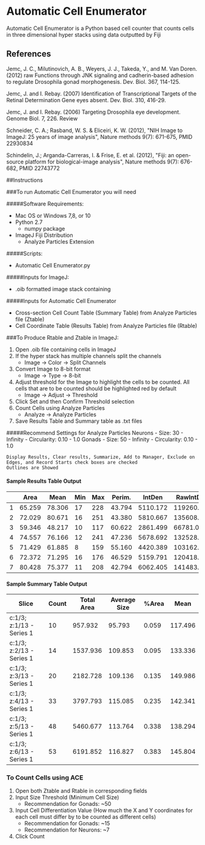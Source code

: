# Automatic Cell Enumerator

Automatic Cell Enumerator is a Python based cell counter that counts cells in three dimensional hyper stacks using data outputted by Fiji

## References

Jemc, J. C., Milutinovich, A. B., Weyers, J. J., Takeda, Y., and M. Van Doren. (2012) raw Functions through JNK signaling and cadherin-based adhesion to regulate Drosophila gonad morphogenesis. Dev. Biol. 367, 114-125.

Jemc, J. and I. Rebay. (2007) Identification of Transcriptional Targets of the Retinal Determination Gene eyes absent. Dev. Biol. 310, 416-29.

Jemc, J. and I. Rebay. (2006) Targeting Drosophila eye development. Genome Biol. 7, 226. Review

Schneider, C. A.; Rasband, W. S. & Eliceiri, K. W. (2012), "NIH Image to ImageJ: 25 years of image analysis", Nature methods 9(7): 671-675, PMID 22930834

Schindelin, J.; Arganda-Carreras, I. & Frise, E. et al. (2012), "Fiji: an open-source platform for biological-image analysis", Nature methods 9(7): 676-682, PMID 22743772

##Instructions

###To run Automatic Cell Enumerator you will need

#####Software Requirements:
- Mac OS or Windows 7,8, or 10
- Python 2.7
    - numpy package
- ImageJ Fiji Distribution
    - Analyze Particles Extension

#####Scripts:
- Automatic Cell Enumerator.py

#####Inputs for ImageJ:
- .oib formatted image stack containing 

#####Inputs for Automatic Cell Enumerator
- Cross-section Cell Count Table (Summary Table) from Analyze Particles file (Ztable)
- Cell Coordinate Table (Results Table) from Analyze Particles file (Rtable)

###To Produce Rtable and Ztable in ImageJ:

1. Open .oib file containing cells in ImageJ 
2. If the hyper stack has multiple channels split the channels
    - Image -> Color -> Split Channels
3. Convert Image to 8-bit format
    - Image -> Type -> 8-bit
4. Adjust threshold for the Image to highlight the cells to be counted. All cells that are to be counted should be highlighted red by default
    - Image -> Adjust -> Threshold
5. Click Set and then Confirm Threshold selection
6. Count Cells using Analyze Particles
    - Analyze -> Analyze Particles
7. Save Results Table and Summary table as .txt files

#####Recommend Settings for Analyze Particles
    Neurons
    - Size: 30 - Infinity 
    - Circularity: 0.10 - 1.0
    Gonads
    - Size: 50 - Infinity 
    - Circularity: 0.10 - 1.0
    
    Display Results, Clear results, Summarize, Add to Manager, Exclude on Edges, and Record Starts check boxes are checked
    Outlines are Showed

#### Sample Results Table Output 
|      | Area    | Mean    | Min | Max | Perim.  | IntDen    | RawIntDen   | XStart | YStart |
|------|---------|---------|-----|-----|---------|-----------|-------------|--------|--------|
| 1    | 65.259  | 78.306  | 17  | 228 | 43.794  | 5110.172  | 119260.000  | 668    | 458    |
| 2    | 72.029  | 80.671  | 16  | 251 | 43.380  | 5810.667  | 135608.000  | 664    | 457    |
| 3    | 59.346  | 48.217  | 10  | 117 | 60.622  | 2861.499  | 66781.000   | 771    | 512    |
| 4    | 74.557  | 76.166  | 12  | 241 | 47.236  | 5678.692  | 132528.000  | 664    | 456    |
| 5    | 71.429  | 61.885  | 8   | 159 | 55.160  | 4420.389  | 103162.000  | 772    | 514    |
| 6    | 72.372  | 71.295  | 16  | 176 | 46.529  | 5159.791  | 120418.000  | 670    | 455    |
| 7    | 80.428  | 75.377  | 11  | 208 | 42.794  | 6062.405  | 141483.000  | 768    | 514    |

#### Sample Summary Table Output
| Slice                     | Count | Total Area | Average Size | %Area | Mean    |
|---------------------------|-------|------------|--------------|-------|---------|
| c:1/3; z:1/13 - Series 1  | 10    | 957.932    | 95.793       | 0.059 | 117.496 |
| c:1/3; z:2/13 - Series 1  | 14    | 1537.936   | 109.853      | 0.095 | 133.336 |
| c:1/3; z:3/13 - Series 1  | 20    | 2182.728   | 109.136      | 0.135 | 149.986 |
| c:1/3; z:4/13 - Series 1  | 33    | 3797.793   | 115.085      | 0.235 | 142.341 |
| c:1/3; z:5/13 - Series 1  | 48    | 5460.677   | 113.764      | 0.338 | 138.294 |
| c:1/3; z:6/13 - Series 1  | 53    | 6191.852   | 116.827      | 0.383 | 145.804 |

### To Count Cells using ACE
1. Open both Ztable and Rtable in corresponding fields
2. Input Size Threshold (Minimum Cell Size)
    - Recommendation for Gonads: ~50
3. Input Cell Differentiation Value (How much the X and Y coordinates for each cell must differ by to be counted as different cells)
    - Recommendation for Gonads: ~15
    - Recommendation for Neurons: ~7
4. Click Count
